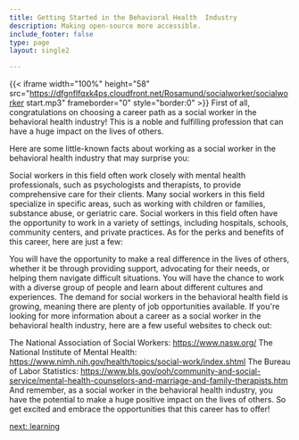 ```yaml
---
title: Getting Started in the Behavioral Health  Industry
description: Making open-source more accessible.
include_footer: false
type: page
layout: single2

---
```


{{< iframe width="100%" height="58" src="https://dfgnflfqxk4ps.cloudfront.net/Rosamund/socialworker/socialworker start.mp3" frameborder="0" style="border:0" >}}
First of all, congratulations on choosing a career path as a social worker in the behavioral health industry! This is a noble and fulfilling profession that can have a huge impact on the lives of others.

Here are some little-known facts about working as a social worker in the behavioral health industry that may surprise you:

Social workers in this field often work closely with mental health professionals, such as psychologists and therapists, to provide comprehensive care for their clients.
Many social workers in this field specialize in specific areas, such as working with children or families, substance abuse, or geriatric care.
Social workers in this field often have the opportunity to work in a variety of settings, including hospitals, schools, community centers, and private practices.
As for the perks and benefits of this career, here are just a few:

You will have the opportunity to make a real difference in the lives of others, whether it be through providing support, advocating for their needs, or helping them navigate difficult situations.
You will have the chance to work with a diverse group of people and learn about different cultures and experiences.
The demand for social workers in the behavioral health field is growing, meaning there are plenty of job opportunities available.
If you're looking for more information about a career as a social worker in the behavioral health industry, here are a few useful websites to check out:

The National Association of Social Workers: https://www.nasw.org/
The National Institute of Mental Health: https://www.nimh.nih.gov/health/topics/social-work/index.shtml
The Bureau of Labor Statistics: https://www.bls.gov/ooh/community-and-social-service/mental-health-counselors-and-marriage-and-family-therapists.htm
And remember, as a social worker in the behavioral health industry, you have the potential to make a huge positive impact on the lives of others. So get excited and embrace the opportunities that this career has to offer!


<a href="https://workdojos.com/socialworker/learning">next: learning</a>
